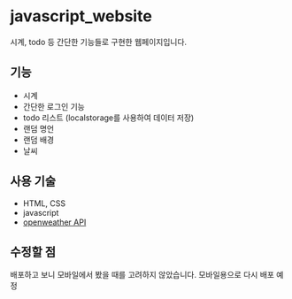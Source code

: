 # javascript_website

시계, todo 등 간단한 기능들로 구현한 웹페이지입니다.

## 기능

- 시계
- 간단한 로그인 기능
- todo 리스트 (localstorage를 사용하여 데이터 저장)
- 랜덤 명언
- 랜덤 배경
- 날씨

## 사용 기술

- HTML, CSS
- javascript
- [openweather API](https://openweathermap.org/)

## 수정할 점

배포하고 보니 모바일에서 봤을 때를 고려하지 않았습니다.
모바일용으로 다시 배포 예정
